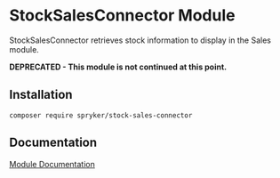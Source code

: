 # StockSalesConnector Module

StockSalesConnector retrieves stock information to display in the Sales module.

**DEPRECATED - This module is not continued at this point.**

## Installation

```
composer require spryker/stock-sales-connector
```

## Documentation

[Module Documentation](https://academy.spryker.com/developing_with_spryker/module_guide/inventory/stock.html)
